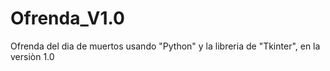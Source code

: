 # Ofrenda_V1.0
Ofrenda del dia de muertos usando "Python" y la libreria de "Tkinter", en la versiòn 1.0 
